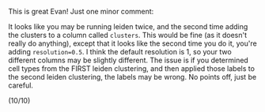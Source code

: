 This is great Evan! Just one minor comment:

It looks like you may be running leiden twice, and the second time adding the clusters to a column called `clusters`. This would be fine (as it doesn't really do anything), except that it looks like the second time you do it, you're adding `resolution=0.5`. I think the default resolution is 1, so your two different columns may be slightly different. The issue is if you determined cell types from the FIRST leiden clustering, and then applied those labels to the second leiden clustering, the labels may be wrong. No points off, just be careful.

(10/10)
